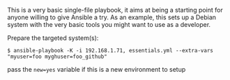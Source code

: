 
This is a very basic single-file playbook, it aims at being a starting point
for anyone willing to give Ansible a try.
As an example, this sets up a Debian system with the very basic tools you might want to use as a developer.

Prepare the targeted system(s):

    $ ansible-playbook -K -i 192.168.1.71, essentials.yml --extra-vars "myuser=foo myghuser=foo_github"

pass the `new=yes` variable if this is a new environment to setup
